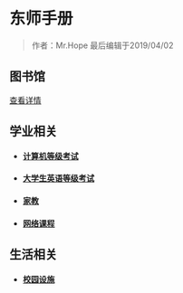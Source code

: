 # 东师手册

> 作者：Mr.Hope 最后编辑于2019/04/02

## 图书馆


[查看详情](guide/library)

## 学业相关

- #### [计算机等级考试](guide/study/NCRE)

- #### [大学生英语等级考试](guide/study/CET)

- #### [家教](guide/study/tutor)

- #### [网络课程](guide/study/webCourse)

## 生活相关

- #### [校园设施](guide/facility)
